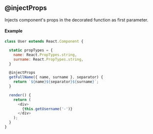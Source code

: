 ## @injectProps

Injects component's props in the decorated function as first parameter.

#### Example

```js
class User extends React.Component {

  static propTypes = {
    name: React.PropTypes.string,
    surname: React.PropTypes.string,
  }

  @injectProps
  getFullName({ name, surname }, separator) {
    return `${name}${separator}${surname}`;
  }

  render() {
    return (
      <div>
        {this.getUsername('-')}
      </div>
    );
  }
}
```
